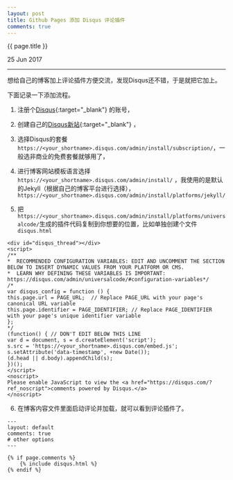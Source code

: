 ```yaml
---
layout: post
title: Github Pages 添加 Disqus 评论插件
comments: true
---
```


{{ page.title }}
<p class="meta">25 Jun 2017</p>
<hr>

想给自己的博客加上评论插件方便交流，发现Disqus还不错，于是就把它加上。

下面记录一下添加流程。

1. 注册个[Disqus](https://disqus.com/profile/signup/){:target="_blank"} 的账号，

2. 创建自己的[Disqus新站](https://disqus.com/admin/create/){:target="_blank"} ，

3. 选择Disqus的套餐 ```https://<your_shortname>.disqus.com/admin/install/subscription/```，一般选非商业的免费套餐就够用了，

4. 进行博客网站模板语言选择 ```https://<your_shortname>.disqus.com/admin/install/```
，我使用的是默认的Jekyll（根据自己的博客平台进行选择）， ```https://<your_shortname>.disqus.com/admin/install/platforms/jekyll/```

5. 把```https://<your_shortname>.disqus.com/admin/install/platforms/universalcode/```生成的插件代码复制到你想要的位置，比如单独创建个文件 ```disqus.html```

```
<div id="disqus_thread"></div>
<script>
/**
*  RECOMMENDED CONFIGURATION VARIABLES: EDIT AND UNCOMMENT THE SECTION BELOW TO INSERT DYNAMIC VALUES FROM YOUR PLATFORM OR CMS.
*  LEARN WHY DEFINING THESE VARIABLES IS IMPORTANT: https://disqus.com/admin/universalcode/#configuration-variables*/
/*
var disqus_config = function () {
this.page.url = PAGE_URL;  // Replace PAGE_URL with your page's canonical URL variable
this.page.identifier = PAGE_IDENTIFIER; // Replace PAGE_IDENTIFIER with your page's unique identifier variable
};
*/
(function() { // DON'T EDIT BELOW THIS LINE
var d = document, s = d.createElement('script');
s.src = 'https://<your_shortname>.disqus.com/embed.js';
s.setAttribute('data-timestamp', +new Date());
(d.head || d.body).appendChild(s);
})();
</script>
<noscript>
Please enable JavaScript to view the <a href="https://disqus.com/?ref_noscript">comments powered by Disqus.</a>
</noscript>
```

6. 在博客内容文件里面启动评论并加载，就可以看到评论插件了。

```
---
layout: default
comments: true
# other options
---

{% if page.comments %} 
	{% include disqus.html %}
{% endif %}
```

